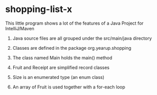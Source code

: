 # shopping-list-x
This little program shows a lot of the features of a Java Project for IntelliJ/Maven

1. Java source files are all grouped under the src/main/java directory

2. Classes are defined in the package org.yearup.shopping

3. The class named Main holds the main() method

4. Fruit and Receipt are simplified record classes

5. Size is an enumerated type (an enum class)

6. An array of Fruit is used together with a for-each loop
